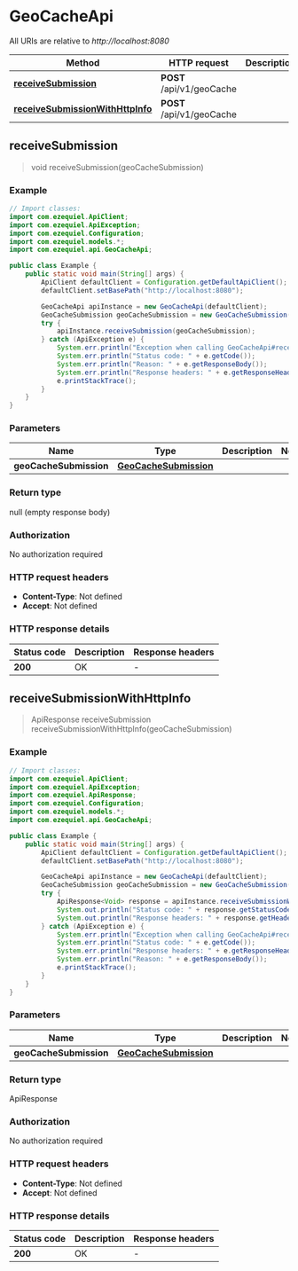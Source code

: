 # GeoCacheApi

All URIs are relative to *http://localhost:8080*

| Method | HTTP request | Description |
|------------- | ------------- | -------------|
| [**receiveSubmission**](GeoCacheApi.md#receiveSubmission) | **POST** /api/v1/geoCache |  |
| [**receiveSubmissionWithHttpInfo**](GeoCacheApi.md#receiveSubmissionWithHttpInfo) | **POST** /api/v1/geoCache |  |



## receiveSubmission

> void receiveSubmission(geoCacheSubmission)



### Example

```java
// Import classes:
import com.ezequiel.ApiClient;
import com.ezequiel.ApiException;
import com.ezequiel.Configuration;
import com.ezequiel.models.*;
import com.ezequiel.api.GeoCacheApi;

public class Example {
    public static void main(String[] args) {
        ApiClient defaultClient = Configuration.getDefaultApiClient();
        defaultClient.setBasePath("http://localhost:8080");

        GeoCacheApi apiInstance = new GeoCacheApi(defaultClient);
        GeoCacheSubmission geoCacheSubmission = new GeoCacheSubmission(); // GeoCacheSubmission | 
        try {
            apiInstance.receiveSubmission(geoCacheSubmission);
        } catch (ApiException e) {
            System.err.println("Exception when calling GeoCacheApi#receiveSubmission");
            System.err.println("Status code: " + e.getCode());
            System.err.println("Reason: " + e.getResponseBody());
            System.err.println("Response headers: " + e.getResponseHeaders());
            e.printStackTrace();
        }
    }
}
```

### Parameters


| Name | Type | Description  | Notes |
|------------- | ------------- | ------------- | -------------|
| **geoCacheSubmission** | [**GeoCacheSubmission**](.md)|  | |

### Return type


null (empty response body)

### Authorization

No authorization required

### HTTP request headers

- **Content-Type**: Not defined
- **Accept**: Not defined

### HTTP response details
| Status code | Description | Response headers |
|-------------|-------------|------------------|
| **200** | OK |  -  |

## receiveSubmissionWithHttpInfo

> ApiResponse<Void> receiveSubmission receiveSubmissionWithHttpInfo(geoCacheSubmission)



### Example

```java
// Import classes:
import com.ezequiel.ApiClient;
import com.ezequiel.ApiException;
import com.ezequiel.ApiResponse;
import com.ezequiel.Configuration;
import com.ezequiel.models.*;
import com.ezequiel.api.GeoCacheApi;

public class Example {
    public static void main(String[] args) {
        ApiClient defaultClient = Configuration.getDefaultApiClient();
        defaultClient.setBasePath("http://localhost:8080");

        GeoCacheApi apiInstance = new GeoCacheApi(defaultClient);
        GeoCacheSubmission geoCacheSubmission = new GeoCacheSubmission(); // GeoCacheSubmission | 
        try {
            ApiResponse<Void> response = apiInstance.receiveSubmissionWithHttpInfo(geoCacheSubmission);
            System.out.println("Status code: " + response.getStatusCode());
            System.out.println("Response headers: " + response.getHeaders());
        } catch (ApiException e) {
            System.err.println("Exception when calling GeoCacheApi#receiveSubmission");
            System.err.println("Status code: " + e.getCode());
            System.err.println("Response headers: " + e.getResponseHeaders());
            System.err.println("Reason: " + e.getResponseBody());
            e.printStackTrace();
        }
    }
}
```

### Parameters


| Name | Type | Description  | Notes |
|------------- | ------------- | ------------- | -------------|
| **geoCacheSubmission** | [**GeoCacheSubmission**](.md)|  | |

### Return type


ApiResponse<Void>

### Authorization

No authorization required

### HTTP request headers

- **Content-Type**: Not defined
- **Accept**: Not defined

### HTTP response details
| Status code | Description | Response headers |
|-------------|-------------|------------------|
| **200** | OK |  -  |

